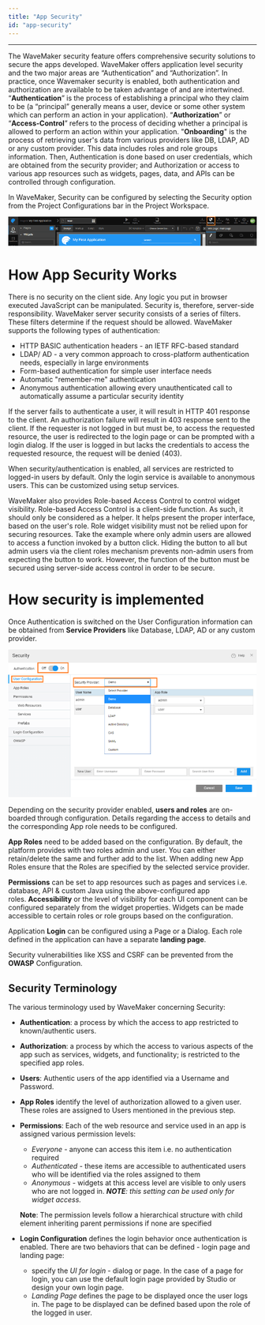 ```yaml
---
title: "App Security"
id: "app-security"
---
```

---

The WaveMaker security feature offers comprehensive security solutions to secure the apps developed. WaveMaker offers application level security and the two major areas are “Authentication” and “Authorization”. In practice, once Wavemaker security is enabled, both authentication and authorization are available to be taken advantage of and are intertwined. “**Authentication**” is the process of establishing a principal who they claim to be (a “principal” generally means a user, device or some other system which can perform an action in your application). “**Authorization**” or “**Access-Control**” refers to the process of deciding whether a principal is allowed to perform an action within your application. "**Onboarding**" is the process of retrieving user's data from various providers like DB, LDAP, AD or any custom provider. This data includes roles and role groups information. Then, Authentication is done based on user credentials, which are obtained from the security provider; and Authorization or access to various app resources such as widgets, pages, data, and APIs can be controlled through configuration.

In WaveMaker, Security can be configured by selecting the Security option from the Project Configurations bar in the Project Workspace.

[![sec_access](/learn/assets/sec_access.png)](/learn/assets/sec_access.png)

# How App Security Works

There is no security on the client side. Any logic you put in browser executed JavaScript can be manipulated. Security is, therefore, server-side responsibility. WaveMaker server security consists of a series of filters. These filters determine if the request should be allowed. WaveMaker supports the following types of authentication:

- HTTP BASIC authentication headers - an IETF RFC-based standard
- LDAP/ AD - a very common approach to cross-platform authentication needs, especially in large environments
- Form-based authentication for simple user interface needs
- Automatic "remember-me" authentication
- Anonymous authentication allowing every unauthenticated call to automatically assume a particular security identity

If the server fails to authenticate a user, it will result in HTTP 401 response to the client. An authorization failure will result in 403 response sent to the client. If the requester is not logged in but must be, to access the requested resource, the user is redirected to the login page or can be prompted with a login dialog. If the user is logged in but lacks the credentials to access the requested resource, the request will be denied (403).

When security/authentication is enabled, all services are restricted to logged-in users by default. Only the login service is available to anonymous users. This can be customized using setup services.

WaveMaker also provides Role-based Access Control to control widget visibility. Role-based Access Control is a client-side function. As such, it should only be considered as a helper. It helps present the proper interface, based on the user's role. Role widget visibility must not be relied upon for securing resources. Take the example where only admin users are allowed to access a function invoked by a button click. Hiding the button to all but admin users via the client roles mechanism prevents non-admin users from expecting the button to work. However, the function of the button must be secured using server-side access control in order to be secure.

# How security is implemented

Once Authentication is switched on the User Configuration information can be obtained from **Service Providers** like Database, LDAP, AD or any custom provider.

[![sec_prov](/learn/assets/sec_prov.png)](/learn/assets/sec_prov.png)

Depending on the security provider enabled, **users and roles** are on-boarded through configuration. Details regarding the access to details and the corresponding App role needs to be configured.

**App Roles** need to be added based on the configuration. By default, the platform provides with two roles admin and user. You can either retain/delete the same and further add to the list. When adding new App Roles ensure that the Roles are specified by the selected service provider.

**Permissions** can be set to app resources such as pages and services i.e. database, API & custom Java using the above-configured app roles. **Accessibility** or the level of visibility for each UI component can be configured separately from the widget properties. Widgets can be made accessible to certain roles or role groups based on the configuration.

Application **Login** can be configured using a Page or a Dialog. Each role defined in the application can have a separate **landing page**.

Security vulnerabilities like XSS and CSRF can be prevented from the **OWASP** Configuration.

## Security Terminology

The various terminology used by WaveMaker concerning Security:

- **Authentication**: a process by which the access to app restricted to known/authentic users.
- **Authorization**: a process by which the access to various aspects of the app such as services, widgets, and functionality; is restricted to the specified app roles.
- **Users**: Authentic users of the app identified via a Username and Password.
- **App Roles** identify the level of authorization allowed to a given user. These roles are assigned to Users mentioned in the previous step.
- **Permissions**: Each of the web resource and service used in an app is assigned various permission levels:
    
    - _Everyone_ - anyone can access this item i.e. no authentication required
    - _Authenticated_ - these items are accessible to authenticated users who will be identified via the roles assigned to them
    - _Anonymous_ - widgets at this access level are visible to only users who are not logged in. _**NOTE**: this setting can be used only for widget access._
    
    **Note**: The permission levels follow a hierarchical structure with child element inheriting parent permissions if none are specified
- **Login Configuration** defines the login behavior once authentication is enabled. There are two behaviors that can be defined - login page and landing page:
    - specify the _UI for login_ - dialog or page. In the case of a page for login, you can use the default login page provided by Studio or design your own login page.
    - _Landing Page_ defines the page to be displayed once the user logs in. The page to be displayed can be defined based upon the role of the logged in user.

